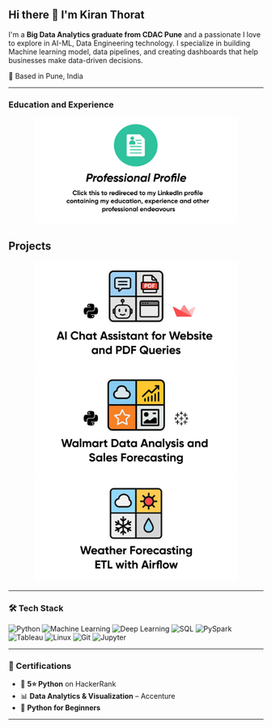 ## Hi there 👋 I'm Kiran Thorat
I'm a **Big Data Analytics graduate from CDAC Pune** and a passionate I love to explore in AI-ML, Data Engineering technology. I specialize in building Machine learning model, data pipelines, and creating dashboards that help businesses make data-driven decisions.

📍 Based in Pune, India

---
### Education and Experience

<p align="center">
  <a href="https://www.linkedin.com/in/kiran-thorat-81945422b/" target="_blank">
    <img src="https://github.com/kiran-thorat09/kiran-thorat09/blob/main/asset/Professional%20Profile.jpg" width="400" alt="LinkedIn Profile" />
  </a>
</p>

</p>

<h2 align="left">Projects</h3>
<p float="left" align="center">
    <a href="https://github.com/kiran-thorat09/AI_chat_assistance_for_live_website_and_PDF_queries" target="_blank" rel="noreferrer"> <img src="https://github.com/kiran-thorat09/kiran-thorat09/blob/main/asset/AI%20Chatbot%20(1).jpg?raw=true" width="400" /> </a>  
    <a href="https://github.com/kiran-thorat09/Data-Analysis-and-Sales-Forecasting-of-Walmart" target="_blank" rel="noreferrer"> <img src="https://github.com/kiran-thorat09/kiran-thorat09/blob/main/asset/Walmart_Data_Poster.jpg?raw=true" width="400" /> </a>
    <a href="https://github.com/kiran-thorat09/weather_etl_using_airflow" target="_blank" rel="noreferrer"> <img src="https://github.com/kiran-thorat09/kiran-thorat09/blob/main/asset/Weather_etl_Poster.jpg?raw=true" width="400" /> </a>




</p>


---

### 🛠 Tech Stack

![Python](https://img.shields.io/badge/Python-3776AB?style=flat-square&logo=python&logoColor=white)
![Machine Learning](https://img.shields.io/badge/Machine%20Learning-0096D6?style=flat-square&logo=scikit-learn&logoColor=white)
![Deep Learning](https://img.shields.io/badge/Deep%20Learning-FF6F00?style=flat-square&logo=tensorflow&logoColor=white)
![SQL](https://img.shields.io/badge/MySQL-005C84?style=flat-square&logo=mysql&logoColor=white)
![PySpark](https://img.shields.io/badge/PySpark-E25A1C?style=flat-square&logo=apachespark&logoColor=white)
![Tableau](https://img.shields.io/badge/Tableau-E97627?style=flat-square&logo=tableau&logoColor=white)
![Linux](https://img.shields.io/badge/Linux-FCC624?style=flat-square&logo=linux&logoColor=black)
![Git](https://img.shields.io/badge/Git-F05032?style=flat-square&logo=git&logoColor=white)
![Jupyter](https://img.shields.io/badge/Jupyter-F37626?style=flat-square&logo=jupyter&logoColor=white)

---

### 📜 Certifications

- 🥇 **5⭐ Python** on HackerRank  
- 📊 **Data Analytics & Visualization** – Accenture  
- 🐍 **Python for Beginners**

---

<!--
**kiran-thorat09/kiran-thorat09** is a ✨ _special_ ✨ repository because its `README.md` (this file) appears on your GitHub profile.

Here are some ideas to get you started:

- 🔭 I’m currently working on ...
- 🌱 I’m currently learning ...
- 👯 I’m looking to collaborate on ...
- 🤔 I’m looking for help with ...
- 💬 Ask me about ...
- 📫 How to reach me: ...
- 😄 Pronouns: ...
- ⚡ Fun fact: ...
-->
